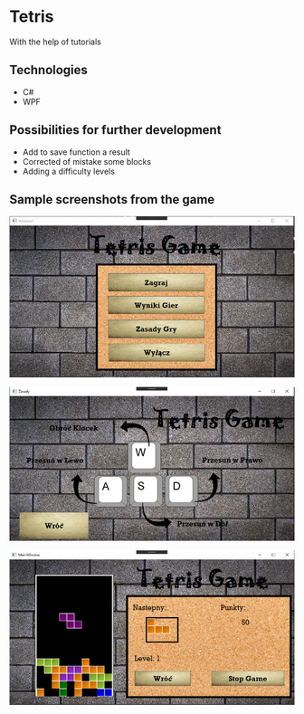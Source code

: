 # Tetris
With the help of tutorials

## Technologies
- C#
- WPF

## Possibilities for further development
- Add to save function a result
- Corrected of mistake some blocks
- Adding a difficulty levels

## Sample screenshots from the game

![](/TetrisGame/image/r1.PNG)


![](/TetrisGame/image/r2.PNG)


![](/TetrisGame/image/r3.PNG)
